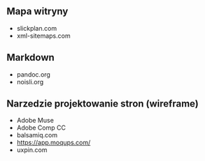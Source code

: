 ## Mapa witryny
 * slickplan.com
 * xml-sitemaps.com

## Markdown
 * pandoc.org
 * noisli.org  

## Narzedzie projektowanie stron (wireframe)
 * Adobe Muse
 * Adobe Comp CC
 * balsamiq.com
 * https://app.moqups.com/
 * uxpin.com
